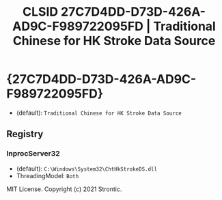 ﻿---
title: "CLSID 27C7D4DD-D73D-426A-AD9C-F989722095FD | Traditional Chinese for HK Stroke Data Source"
excerpt: What is COM-Object CLSID 27C7D4DD-D73D-426A-AD9C-F989722095FD?
---

# {27C7D4DD-D73D-426A-AD9C-F989722095FD}

* (default): `Traditional Chinese for HK Stroke Data Source`

## Registry


### InprocServer32

* (default): `C:\Windows\System32\ChtHkStrokeDS.dll`
* ThreadingModel: `Both`

MIT License. Copyright (c) 2021 Strontic.


